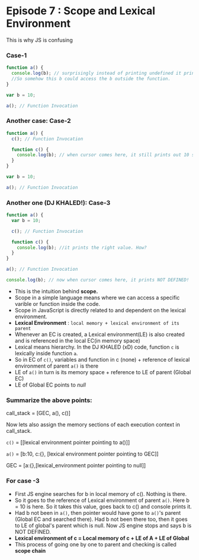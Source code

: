 # Episode 7 : Scope and Lexical Environment

This is why JS is confusing

### Case-1

```javascript
function a() {
  console.log(b); // surprisingly instead of printing undefined it prints 10.
  //So somehow this b could access the b outside the function.
}

var b = 10;

a(); // Function Invocation
```

### Another case: Case-2

```javascript
function a() {
  c(); // Function Invocation

  function c() {
    console.log(b); // when cursor comes here, it still prints out 10 somehow!!
  }
}

var b = 10;

a(); // Function Invocation
```

### Another one (DJ KHALED!): Case-3

```javascript
function a() {
  var b = 10;

  c(); // Function Invocation

  function c() {
    console.log(b); //it prints the right value. How?
  }
}

a(); // Function Invocation

console.log(b); // now when cursor comes here, it prints NOT DEFINED!
```

- This is the intuition behind **scope.**
- Scope in a simple language means where we can access a specific varible or function inside the code.
- Scope in JavaScript is directly related to and dependent on the lexical environment.
- **Lexical Environment** : `local memory + lexical environment of its parent`
- Whenever an EC is created, a Lexical environment(LE) is also created and is referenced in the local EC(in memory space)
- Lexical means hierarchy. In the DJ KHALED (xD) code, function `c` is lexically inside function `a`.
- So in EC of `c()`, variables and function in c (none) + reference of lexical environment of parent `a()` is there
- LE of `a()` in turn is its memory space + reference to LE of parent (Global EC)
- LE of Global EC points to _null_

### Summarize the above points:

call_stack = [GEC, a(), c()]

Now lets also assign the memory sections of each execution context in call_stack.

`c()` = [[lexical environment pointer pointing to a()]]

`a()` = [b:10, c:{}, [lexical environment pointer pointing to GEC]]

GEC = [a:{},[lexical_environment pointer pointing to null]]

### For case -3

- First JS engine searches for b in local memory of c(). Nothing is there.
- So it goes to the reference of Lexical environment of parent `a()`. Here b = 10 is here. So it takes this value, goes back to c() and console prints it.
- Had b not been in `a()`, then pointer would have gone to `a()`'s parent (Global EC and searched there). Had b not been there too, then it goes to LE of global's parent which is null. Now JS engine stops and says b is NOT DEFINED.
- **Lexical environment of c = Local memory of c + LE of A + LE of Global**
- This process of going one by one to parent and checking is called **scope chain**
